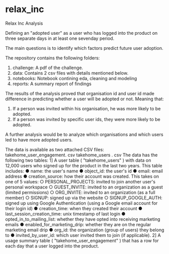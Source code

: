 # relax_inc
Relax Inc Analysis

Defining an "adopted user" as a user who has logged into the product on three separate
days in at least one sevenday
period.

The main questions is to identify which factors predict future user
adoption.

The repository contains the following folders:

1. challenge: A pdf of the challenge.
2. data: Contains 2 csv files with details mentioned below.
3. notebooks: Notebook contining eda, cleaning and modeling
4. reports: A summary report of findings 

The results of the analysis proved that organisation id and user id made difference in predicting whether a user will be adopted or not. 
Meaning that:
1. If a person was invited within his organisation, he was more likely to be adopted.
2. If a person was invited by specific user ids, they were more likely to be adopted.

A further analysis would be to analyze which organisations and which users led to have more adopted users.

The data is available as two attached CSV files:
takehome_user_engagement. csv
takehome_users . csv
The data has the following two tables:
1] A user table ( "takehome_users" ) with data on 12,000 users who signed up for the
product in the last two years. This table includes:
● name: the user's name
● object_id: the user's id
● email: email address
● creation_source: how their account was created. This takes on one
of 5 values:
○ PERSONAL_PROJECTS: invited to join another user's
personal workspace
○ GUEST_INVITE: invited to an organization as a guest
(limited permissions)
○ ORG_INVITE: invited to an organization (as a full member)
○ SIGNUP: signed up via the website
○ SIGNUP_GOOGLE_AUTH: signed up using Google
Authentication (using a Google email account for their login
id)
● creation_time: when they created their account
● last_session_creation_time: unix timestamp of last login
● opted_in_to_mailing_list: whether they have opted into receiving
marketing emails
● enabled_for_marketing_drip: whether they are on the regular
marketing email drip
● org_id: the organization (group of users) they belong to
● invited_by_user_id: which user invited them to join (if applicable).
2] A usage summary table ( "takehome_user_engagement" ) that has a row for each day
that a user logged into the product.
